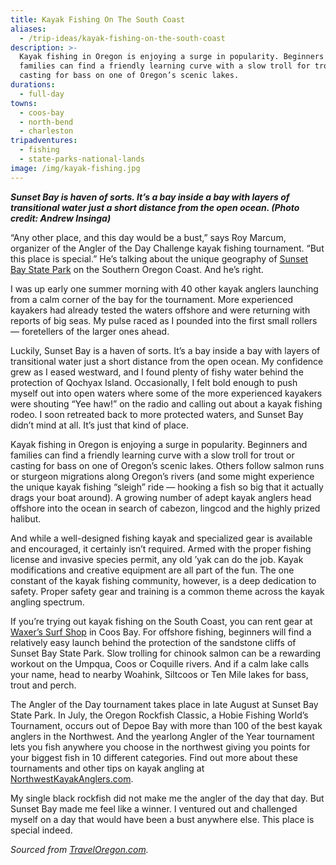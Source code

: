 ```yaml
---
title: Kayak Fishing On The South Coast
aliases:
  - /trip-ideas/kayak-fishing-on-the-south-coast
description: >-
  Kayak fishing in Oregon is enjoying a surge in popularity. Beginners and
  families can find a friendly learning curve with a slow troll for trout or
  casting for bass on one of Oregon’s scenic lakes.
durations:
  - full-day
towns:
  - coos-bay
  - north-bend
  - charleston
tripadventures:
  - fishing
  - state-parks-national-lands
image: /img/kayak-fishing.jpg
---
```

**_Sunset Bay is haven of sorts. It’s a bay inside a bay with layers of transitional water just a short distance from the open ocean. (Photo credit: Andrew Insinga)_**

“Any other place, and this day would be a bust,” says Roy Marcum, organizer of the Angler of the Day Challenge kayak fishing tournament. “But this place is special.” He’s talking about the unique geography of <a href="https://oregonstateparks.org/index.cfm?do=parkPage.dsp_parkPage&parkId=70" target="_blank">Sunset Bay State Park</a> on the Southern Oregon Coast. And he’s right.

I was up early one summer morning with 40 other kayak anglers launching from a calm corner of the bay for the tournament. More experienced kayakers had already tested the waters offshore and were returning with reports of big seas. My pulse raced as I pounded into the first small rollers — foretellers of the larger ones ahead.

Luckily, Sunset Bay is a haven of sorts. It’s a bay inside a bay with layers of transitional water just a short distance from the open ocean. My confidence grew as I eased westward, and I found plenty of fishy water behind the protection of Qochyax Island. Occasionally, I felt bold enough to push myself out into open waters where some of the more experienced kayakers were shouting “Yee haw!” on the radio and calling out about a kayak fishing rodeo. I soon retreated back to more protected waters, and Sunset Bay didn’t mind at all. It’s just that kind of place.

Kayak fishing in Oregon is enjoying a surge in popularity. Beginners and families can find a friendly learning curve with a slow troll for trout or casting for bass on one of Oregon’s scenic lakes. Others follow salmon runs or sturgeon migrations along Oregon’s rivers (and some might experience the unique kayak fishing “sleigh” ride — hooking a fish so big that it actually drags your boat around). A growing number of adept kayak anglers head offshore into the ocean in search of cabezon, lingcod and the highly prized halibut.

And while a well-designed fishing kayak and specialized gear is available and encouraged, it certainly isn’t required. Armed with the proper fishing license and invasive species permit, any old ’yak can do the job. Kayak modifications and creative equipment are all part of the fun. The one constant of the kayak fishing community, however, is a deep dedication to safety. Proper safety gear and training is a common theme across the kayak angling spectrum.

If you’re trying out kayak fishing on the South Coast, you can rent gear at <a href="http://www.surfwaxers.com" target="_blank">Waxer’s Surf Shop</a> in Coos Bay. For offshore fishing, beginners will find a relatively easy launch behind the protection of the sandstone cliffs of Sunset Bay State Park. Slow trolling for chinook salmon can be a rewarding workout on the Umpqua, Coos or Coquille rivers. And if a calm lake calls your name, head to nearby Woahink, Siltcoos or Ten Mile lakes for bass, trout and perch.

The Angler of the Day tournament takes place in late August at Sunset Bay State Park. In July, the Oregon Rockfish Classic, a Hobie Fishing World’s Tournament, occurs out of Depoe Bay with more than 100 of the best kayak anglers in the Northwest. And the yearlong Angler of the Year tournament lets you fish anywhere you choose in the northwest giving you points for your biggest fish in 10 different categories. Find out more about these tournaments and other tips on kayak angling at <a href="http://www.northwestkayakanglers.com/index.php?PHPSESSID=400494abee581f190d6ecd8cb85ff9c5;wwwRedirect" target="_blank">NorthwestKayakAnglers.com</a>.

My single black rockfish did not make me the angler of the day that day. But Sunset Bay made me feel like a winner. I ventured out and challenged myself on a day that would have been a bust anywhere else. This place is special indeed.

_Sourced from <a href="https://traveloregon.com/things-to-do/outdoor-recreation/paddle-sports/kayaking/kayak-fishing-on-the-south-coast/" target="_blank">TravelOregon.com</a>._
